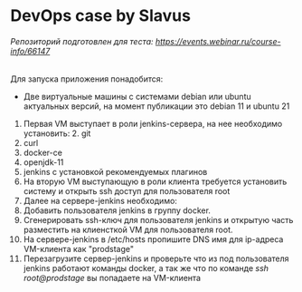 # DevOps case by Slavus
###### Репозиторий подготовлен для теста: https://events.webinar.ru/course-info/66147
Для запуска приложения понадобится:  
* Две виртуальные машины с системами debian или ubuntu актуальных версий, на момент публикации это debian 11 и ubuntu 21
1. Первая VM выступает в роли jenkins-сервера, на нее необходимо установить:
    2. git
  2. curl
  3. docker-ce
  4. openjdk-11
  5. jenkins с установкой рекомендуемых плагинов
2. На вторую VM выступающую в роли клиента требуется установить систему и открыть ssh доступ для пользователя root
3. Далее на сервере-jenkins необходимо:
  1. Добавить пользователя jenkins в группу docker.
  2. Сгенерировать ssh-ключ для пользователя jenkins и открытую часть разместить на клиенсткой VM для пользователя root.
  3. На сервере-jenkins в /etc/hosts пропишите DNS имя для ip-адреса VM-клиента как "prodstage"
  4. Перезагрузите сервер-jenkins и проверьте что из под пользователя jenkins работают команды docker, а так же что по команде *ssh root@prodstage*  вы попадаете на VM-клиента
  
